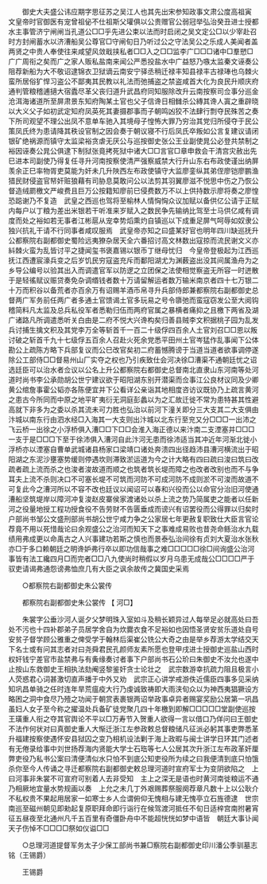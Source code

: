 <!-- { "loadSidebar": true } -->
　　御史大夫盛公讳应期字思征苏之吴江人也其先出宋参知政事文肃公度高祖寅　文皇帝时官御医有宠曾祖佖不仕祖斯父瓘俱以公贵赠官公弱冠举弘治癸丑进士授都水主事管济宁闸闸当孔道公□□乎先进公束以法而时启闭之吴文定公□以少宰赴召时方封闸蓄水以济漕船吴公尊官□守闸旬日乃听过公之守法吴公之乐成人美闻者盖两贤之中贵人奉使往来咸望风敛戢挟私者□□入之□□监李广□□□诸中□羣愬□广广周衔之矣而广之家人贩私盐南来闻公严悉投盐水中广益怒乃嗾太监秦文诬奏公阻荐新船为大不敬诏逮锦衣卫狱谪云南安宁驿丞稍迁禄丰知县禄丰古禄琫也乌棘火蛮所居俗犷悍习盗公不鄙夷其民教以礼法而弛捕盗之禁盗咸首大化为良民升顺庆府通判管粮稽逋擿大宿蠹尽革父丧归道升武昌府同知服除改升云南按察司佥事分巡金沧洱海诸道所至屏肃景东知府陶某土官也父子信谗日相雠杀公縳其谗人寘之重辟晓以大义父子如初武定知府凤英死其妻摄郡事而子朝鸣凶狡不法肆行剽夺民殊苦之奏下所司观望不理公出凤不意单车驰入其境母子惶怖大罪乃穷治其党归所侵夺于民公策凤氏终为患请降其秩设官制之因会奏于朝议寝不行后凤氏卒叛如公言复建议请闭银矿绝祸源而镇守太监梁裕贪虐无厌公与巡按御史张公王业副使晁公必登共禁制之裕因诬奏公晁公俱逮下制狱张竟拷死狱中诸大□□言官□章申救会干清宫灾赦出先巳进本司副使乃得复任寻升河南按察使清严强察威禁大行升山东右布政使谨出纳屏羡余正巳率物胥吏莫能为奸未几升陜西左布政使镇守大监廖銮纵其弟侄廖铠廖鹏渔猎民财侵盗官帑奸赃狼藉有司胁息莫敢问公以法剪其羽翼廖滋不悦思中伤之乃恢公督造绒罽檄文严峻费且巨万公按籍知廖前巳侵费数万不以上供持数示廖将奏之廖惶恐跽谢乃不复造　武皇之西巡也驾将至榆林人情恟恟众议加赋以备供亿公请于正赋内每户以丁粮为差出米银若干听准来岁赋入之数民争先输纳比驾至士马供亿咸有调度而处之裕如若无事者江彬扈从宠幸势熖熏灼自镇巡以下成重足屏气呵辱如奴隶公独兴抗礼干请不行同事者咸叹服焉　武皇帝亦知之曰盛某好官也明年四川缺巡抚升公都察院右副都御史蜀险远夷獠杂居天全六番招讨高文林数出寇掠而流民谢文义亦紏棘火蛮为乱皆讨平之捷闻玺书褒嘉锡以银币丁继母忧归　今皇帝登极起为江西巡抚江西遭宸濠兵变之后岁饥民穷寇盗充斥而鄱阳湖尤为渊薮盗出没其间属渔舟为之乡导公编号以验其出入而调遣官军以防逻之立团保之法使相觉察盗无所容一时迸散于是轻徭赋议赈贷奏免杂调缗钱者数十万请留解运者数万输米南京者四十七万银二十万而积谷以备荒者亦百余万有诏赐羊酒币帛寻升兵部侍郎兼都察院右副都御史总督两广军务前任两广者多通土官馈谒土官多玩易之号令隳弛而蛮寇窃发公至大阅钩稽简料凡太监及总兵私役军者悉勒归伍而两府官属之暴横者痛抑之且檄下两省及湖广诸路凡所调遣悉听关白由是二府不悦大兴谗构矣归善县贼李文积据桃子园为乱发兵讨捕生擒文积及其党李万全等斩首千一百二十级俘四百余人土官刘召□□恩以叛讨破之斩首千九十七级俘五百余人召赴火死余党悉平田州土官岑猛作乱事闻下公体勘公上疏陈方略下兵部复议而公巳改官矣初二府蓄憾腾谤于当道当道者欲事调停遂除公工部侍□□督易州山厂实夺之权也乃引疾致仕会河决徐□漕渠不通朝廷忧之诏选廷臣可以治水者佥议以公名上升公都察院右都御史总督南北直隶山东河南等处河道时尚书李公承勋胡公世宁建议欲于昭阳湖东别开潜渠而佥事江公良材议同及少卿黄公绾詹事霍公韬亦各陈便宜并下公看详公亲诣其地相度咨访议既协乃上疏言黄河之患古今所同而中原之地平旷夷衍无洞庭彭蠡以为之汇故迁徙不常为患特甚其性避高就下非多为之委以杀其流未可力胜也弘治以前河下潼关即分三大支其二大支俱由汴城以南东行由泗水经□入海其一大支则出汴城以北东行至兖又分□□□一出沛之飞云桥一出徐之小浮桥俱入漕□□下□□会淮入海正德以来汴南二支湮塞并□□□一支于是□□□下至于徐沛俱入漕河自此汴河无患而徐沛适当其冲近年河渐北徙小浮桥亦以湮塞自曹单武城诸县杨家口梁靖口诸处奔溃四出径趋沛县漕河横流出于昭阳湖之东泥沙壅塞势缓则停遇坎则滞致淤运道为今之计大略有四曰疏曰浚曰筑曰改疏者疏上流而杀之也浚者浚故道而顺之也筑者筑长堤而障之也改者改别也而不与争耳夫上流不杀则决口不可塞长堤不可筑而河防不可成河防不成则淤不可浚而故道不可复此今之漕河所以不容不改也廷议以闻诏可以春和兴役而公以命官分治旧河使通漕船坚筑堤岸以障河冲复浚赵皮寨侯家渡诸处以杀上流之势乃简属吏之能者以任新河之役量地授工程功授食役不告劳财不告匮垂成而谤兴有诏罢役而公得罪以归矣时户部尚书邹公文盛刑部尚书胡公世宁咸力争之公家居七年更赦复职致仕大臣言官论荐竟不用以死惜哉论曰余观盛公之治河而知天下之事难成易败也昔尧命鲧治水九载绩用弗成更以命禹古之人兴事建功若斯之慎也而景泰弘治间徐有贞刘大夏治水张秋亦□于多口赖朝廷之明谗妒弗行卒以即功信哉事之难□□□□□徐□间询盛公治河事皆有法工纔四月□而完者□□八九使尚时稍假以岁月乌患无成哉公□□□□严于驭吏请谒弗通怨谤弗恤庶几有大臣之讽余故传之冀国史采焉 

　　○都察院右副都御史朱公裳传 

　　都察院右副都御史朱公裳传 【 河□】 

　　朱裳字公垂沙河人诞夕父梦明珠入室如斗及稍长颖异过人每举足必就高处曰吾处不污也十四补郡弟子员居学舍自为炊爨衣食不足裕如也因悟圣贤安贫乐道处自号安贫子督学顾公雅重之俾受学于翰林后渠崔公铣公大奇之由是举乡荐游太学结交天下名士或有问其志者对曰尧舜君民孔颜师友素所愿也登甲戌进士授御史巡盐山西时权奸钱宁差官市盐禁弗与有夤缘奏讨者事下户部尚书石公玠曰朱御史不汝允也遂中止按山东救御史王相执法劾阉竖黎鉴奸贪士论壮之　武宗数游幸抗疏力阻且极言小人荧惑君心词甚激切直声播于中外又劝　武宗正心讲学戒游佚近儒臣四事多见采纳知巩昌单骑之任时连年旱荒瘟疫大行乃虔诚致祷即大雨浃旬众以为神西夷猖獗设方略困之洞中食尽乃殪之功闻于朝赏表裹银两诏举政事卓异者赐宴奖励公居第一巩昌虽妇人女子至今称之擢温处兵备矿徒党聚几四十年檄到即解□□□□□堂副使巡按王璜重人衔之夺其官舆论不平以□万寿节入贺重人欲得一言以借口乃佯问曰王御史不法作何状对曰真御史重人大惭迁浙江左参政敕总督粮储凡征派必躬其事吏弊悉革升福建按察使遇怀安县狱囚之变乃相机设法剿于海上政暇与闽士讲学日环其门述者有无倦录给事中刘世扬荐海内贤能大学士石珤等七人公居其次升浙江左布政革奸厘弊吏役乃私书公案曰清便清似水只怕不到底公知吏役所为续之曰我便清到底只怕饿杀你至今人传诵之寻迁都察院右副都御史敕总理河道时宣府军士为变阴欲陷之　上曰河事非朱裳不可宣府可别着人去非受知　主上之深无是语也时黄河南徙粮运不通乃相厥地宜量水势规画以奏　上允之未几丁外艰赐葬祭服阕荐章凡数十上以公耿介不私权贵不果起用居家一如寒士乡人佥谓俯仰无愧相与建无愧亭立石旌德逮　世宗南巡至磁州朝见即勑起复原职拜命即行诣行在候驾渡河抵任不旬日适梓宫南拊暑宵征五昼夜至北通州凡千五百里有奇僵卧舟中不能超恍恍如梦中语皆　朝廷大事讣闻　天子伤悼不□□□□祭如仪谥□□ 

　　○总理河道提督军务太子少保工部尚书兼□察院右副都御史印川潘公季驯墓志铭（王锡爵） 

　　王锡爵 
